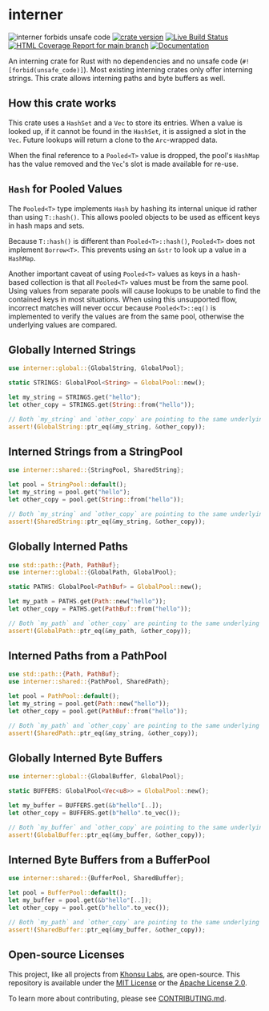 # interner

![interner forbids unsafe code](https://img.shields.io/badge/unsafe-forbid-success)
[![crate version](https://img.shields.io/crates/v/interner.svg)](https://crates.io/crates/interner)
[![Live Build Status](https://img.shields.io/github/actions/workflow/status/khonsulabs/interner/tests.yml?branch=main)](https://github.com/khonsulabs/interner/actions?query=workflow:Tests)
[![HTML Coverage Report for `main` branch](https://khonsulabs.github.io/interner/coverage/badge.svg)](https://khonsulabs.github.io/interner/coverage/)
[![Documentation](https://img.shields.io/badge/docs-main-informational)](https://docs.rs/interner)

An interning crate for Rust with no dependencies and no unsafe code
(`#![forbid(unsafe_code)]`). Most existing interning crates only offer interning
strings. This crate allows interning paths and byte buffers as well.

## How this crate works

This crate uses a `HashSet` and a `Vec` to store its entries. When a value is
looked up, if it cannot be found in the `HashSet`, it is assigned a slot in the
`Vec`. Future lookups will return a clone to the `Arc`-wrapped data.

When the final reference to a `Pooled<T>` value is dropped, the pool's `HashMap`
has the value removed and the `Vec`'s slot is made available for re-use.

## `Hash` for Pooled Values

The `Pooled<T>` type implements `Hash` by hashing its internal unique id rather
than using `T::hash()`. This allows pooled objects to be used as efficent keys
in hash maps and sets.

Because `T::hash()` is different than `Pooled<T>::hash()`, `Pooled<T>` does not
implement `Borrow<T>`. This prevents using an `&str` to look up a value in a
`HashMap`.

Another important caveat of using `Pooled<T>` values as keys in a hash-based
collection is that all `Pooled<T>` values must be from the same pool. Using
values from separate pools will cause lookups to be unable to find the contained
keys in most situations. When using this unsupported flow, incorrect matches
will never occur because `Pooled<T>::eq()` is implemented to verify the values
are from the same pool, otherwise the underlying values are compared.

## Globally Interned Strings

```rust
use interner::global::{GlobalString, GlobalPool};

static STRINGS: GlobalPool<String> = GlobalPool::new();

let my_string = STRINGS.get("hello");
let other_copy = STRINGS.get(String::from("hello"));

// Both `my_string` and `other_copy` are pointing to the same underlying string.
assert!(GlobalString::ptr_eq(&my_string, &other_copy));
```

## Interned Strings from a StringPool

```rust
use interner::shared::{StringPool, SharedString};

let pool = StringPool::default();
let my_string = pool.get("hello");
let other_copy = pool.get(String::from("hello"));

// Both `my_string` and `other_copy` are pointing to the same underlying string.
assert!(SharedString::ptr_eq(&my_string, &other_copy));
```

## Globally Interned Paths

```rust
use std::path::{Path, PathBuf};
use interner::global::{GlobalPath, GlobalPool};

static PATHS: GlobalPool<PathBuf> = GlobalPool::new();

let my_path = PATHS.get(Path::new("hello"));
let other_copy = PATHS.get(PathBuf::from("hello"));

// Both `my_path` and `other_copy` are pointing to the same underlying path.
assert!(GlobalPath::ptr_eq(&my_path, &other_copy));
```

## Interned Paths from a PathPool

```rust
use std::path::{Path, PathBuf};
use interner::shared::{PathPool, SharedPath};

let pool = PathPool::default();
let my_string = pool.get(Path::new("hello"));
let other_copy = pool.get(PathBuf::from("hello"));

// Both `my_path` and `other_copy` are pointing to the same underlying path.
assert!(SharedPath::ptr_eq(&my_string, &other_copy));
```

## Globally Interned Byte Buffers

```rust
use interner::global::{GlobalBuffer, GlobalPool};

static BUFFERS: GlobalPool<Vec<u8>> = GlobalPool::new();

let my_buffer = BUFFERS.get(&b"hello"[..]);
let other_copy = BUFFERS.get(b"hello".to_vec());

// Both `my_buffer` and `other_copy` are pointing to the same underlying path.
assert!(GlobalBuffer::ptr_eq(&my_buffer, &other_copy));
```

## Interned Byte Buffers from a BufferPool

```rust
use interner::shared::{BufferPool, SharedBuffer};

let pool = BufferPool::default();
let my_buffer = pool.get(&b"hello"[..]);
let other_copy = pool.get(b"hello".to_vec());

// Both `my_path` and `other_copy` are pointing to the same underlying path.
assert!(SharedBuffer::ptr_eq(&my_buffer, &other_copy));
```

## Open-source Licenses

This project, like all projects from [Khonsu Labs](https://khonsulabs.com/), are
open-source. This repository is available under the [MIT License](./LICENSE-MIT)
or the [Apache License 2.0](./LICENSE-APACHE).

To learn more about contributing, please see [CONTRIBUTING.md](./CONTRIBUTING.md).
